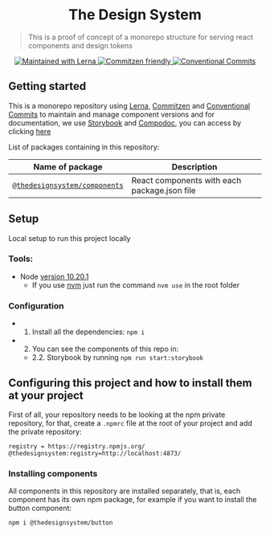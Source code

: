 <h1 align="center">The Design System</h1>

> This is a proof of concept of a monorepo structure for serving react components and design tokens

<p align="center">
  <a href="https://lerna.js.org/">
    <img src="https://img.shields.io/badge/maintained%20with-lerna-cc00ff.svg" alt="Maintained with Lerna" />
  </a>
  <a href="http://commitizen.github.io/cz-cli/">
	  <img src="https://img.shields.io/badge/commitizen-friendly-brightgreen.svg" alt="Commitzen friendly" />
  </a>
  <a href="https://conventionalcommits.org">
	  <img src="https://img.shields.io/badge/Conventional%20Commits-1.0.0-yellow.svg" alt="Conventional Commits" />
  </a>
</p>

## Getting started

This is a monorepo repository using [Lerna](https://lerna.js.org/), [Commitzen](http://commitizen.github.io/cz-cli/) and [Conventional Commits](https://conventionalcommits.org) to maintain and manage component versions and for documentation, we use [Storybook](https://storybook.js.org/) and [Compodoc](https://compodoc.app/), you can access by clicking [here](https://thedesignsystem.gustavoribeiro.dev/)

List of packages containing in this repository:

| Name of package                                | Description                                  |
| ---------------------------------------------- | -------------------------------------------- |
| [`@thedesignsystem/components`](./components/) | React components with each package.json file |

## Setup

Local setup to run this project locally

### Tools:

- Node [version 10.20.1](https://nodejs.org/download/release/v10.21.0/)
  - If you use [nvm](https://github.com/nvm-sh/nvm) just run the command `nvm use` in the root folder

### Configuration

- 1. Install all the dependencies: `npm i`
- 2. You can see the components of this repo in:
  - 2.2. Storybook by running `npm run start:storybook`

## Configuring this project and how to install them at your project

First of all, your repository needs to be looking at the npm private repository, for that, create a `.npmrc` file at the root of your project and add the private repository:

```
registry = https://registry.npmjs.org/
@thedesignsystem:registry=http://localhost:4873/
```

### Installing components

All components in this repository are installed separately, that is, each component has its own npm package, for example if you want to install the button component:

`npm i @thedesignsystem/button`
